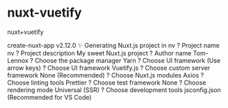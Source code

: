 # nuxt-vuetify
nuxt+vuetify

create-nuxt-app v2.12.0
✨  Generating Nuxt.js project in nv
? Project name nv
? Project description My sweet Nuxt.js project
? Author name Tom-Lennox
? Choose the package manager Yarn
? Choose UI framework (Use arrow keys)
? Choose UI framework Vuetify.js
? Choose custom server framework None (Recommended)
? Choose Nuxt.js modules Axios
? Choose linting tools Prettier
? Choose test framework None
? Choose rendering mode Universal (SSR)
? Choose development tools jsconfig.json (Recommended for VS Code)
